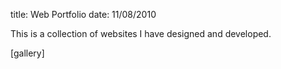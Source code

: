 title: Web Portfolio
date: 11/08/2010

This is a collection of websites I have designed and developed.

[gallery] 
